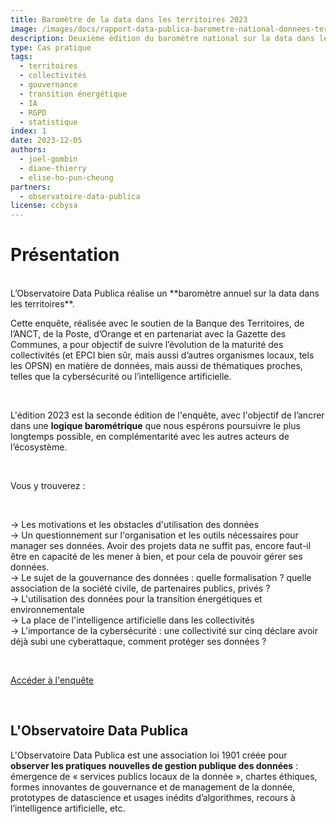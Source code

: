 ```yaml
---
title: Baromètre de la data dans les territoires 2023
image: /images/docs/rapport-data-publica-barometre-national-donnees-territoires.jpg
description: Deuxième édition du baromètre national sur la data dans les territoires par l’observatoire Data Publica et ses partenaires
type: Cas pratique
tags:
  - territoires
  - collectivités
  - gouvernance
  - transition énergétique
  - IA
  - RGPD
  - statistique
index: 1
date: 2023-12-05
authors:
  - joel-gombin
  - diane-thierry
  - elise-ho-pun-cheung
partners:
  - observatoire-data-publica
license: ccbysa
--- 
```


# Présentation
</br>
L’Observatoire Data Publica réalise un **baromètre annuel sur la data dans les territoires**. 

</br>

Cette enquête, réalisée avec le soutien de la Banque des Territoires, de l’ANCT, de la Poste, d’Orange et en partenariat avec la Gazette des Communes, a pour objectif de suivre l’évolution de la maturité des collectivités (et EPCI bien sûr, mais aussi d’autres organismes locaux, tels les OPSN) en matière de données, mais aussi de thématiques proches, telles que la cybersécurité ou l’intelligence artificielle.

</br>

L'édition 2023 est la seconde édition de l'enquête, avec l'objectif de l’ancrer dans une **logique barométrique** que nous espérons poursuivre le plus longtemps possible, en complémentarité avec les autres acteurs de l’écosystème.

</br>

Vous y trouverez : 

</br>

→ Les motivations et les obstacles d'utilisation des données</br>
→ Un questionnement sur l'organisation et les outils nécessaires pour manager ses données. Avoir des projets data ne suffit pas, encore faut-il être en capacité de les mener à bien, et pour cela de pouvoir gérer ses données.</br>
→ Le sujet de la gouvernance des données : quelle formalisation ? quelle association de la société civile, de partenaires publics, privés ?</br>
→ L'utilisation des données pour la transition énergétiques et environnementale</br>
→ La place de l'intelligence artificielle dans les collectivités</br>
→ L'importance de la cybersécurité : une collectivité sur cinq déclare avoir déjà subi une cyberattaque, comment protéger ses données ?</br>

</br>

<a href="https://enquete.data-publica.eu/rapport/Rapport.html" class="customButton">Accéder à l'enquête</a>

</br>

## L'Observatoire Data Publica

L'Observatoire Data Publica est une association loi 1901 créée pour **observer les pratiques nouvelles de gestion publique des données** : émergence de « services publics locaux de la donnée », chartes éthiques, formes innovantes de gouvernance et de management de la donnée, prototypes de datascience et usages inédits d’algorithmes, recours à l’intelligence artificielle, etc.
